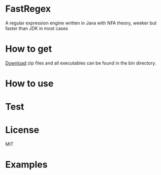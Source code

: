 FastRegex
=========

A regular expression engine written in Java with NFA theory, weeker but faster than JDK in most cases 


How to get 
=========

<a href="https://github.com/log4leo/FastRegex/archive/master.zip">Download</a> zip files and all executables can be found in the bin directory.


How to use
=========




Test
=========



License
=========
MIT


Examples
=========


